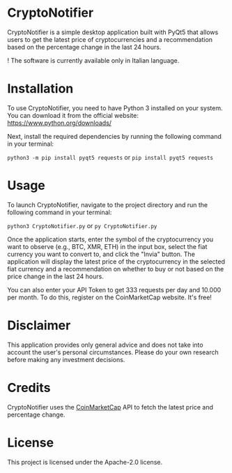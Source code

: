 # CryptoNotifier

CryptoNotifier is a simple desktop application built with PyQt5 that allows users to get the latest price of cryptocurrencies and a recommendation based on the percentage change in the last 24 hours. 

! The software is currently available only in Italian language.

# Installation

To use CryptoNotifier, you need to have Python 3 installed on your system. You can download it from the official website: https://www.python.org/downloads/

Next, install the required dependencies by running the following command in your terminal:

`python3 -m pip install pyqt5 requests` or `pip install pyqt5 requests`

# Usage

To launch CryptoNotifier, navigate to the project directory and run the following command in your terminal:

`python3 CryptoNotifier.py` or `py CryptoNotifier.py`

Once the application starts, enter the symbol of the cryptocurrency you want to observe (e.g., BTC, XMR, ETH) in the input box, select the fiat currency you want to convert to, and click the "Invia" button. The application will display the latest price of the cryptocurrency in the selected fiat currency and a recommendation on whether to buy or not based on the price change in the last 24 hours.

You can also enter your API Token to get 333 requests per day and 10.000 per month. To do this, register on the CoinMarketCap website. It's free!

# Disclaimer

This application provides only general advice and does not take into account the user's personal circumstances. Please do your own research before making any investment decisions.

# Credits

CryptoNotifier uses the [CoinMarketCap](https://coinmarketcap.com/) API to fetch the latest price and percentage change.

# License

This project is licensed under the Apache-2.0 license.
